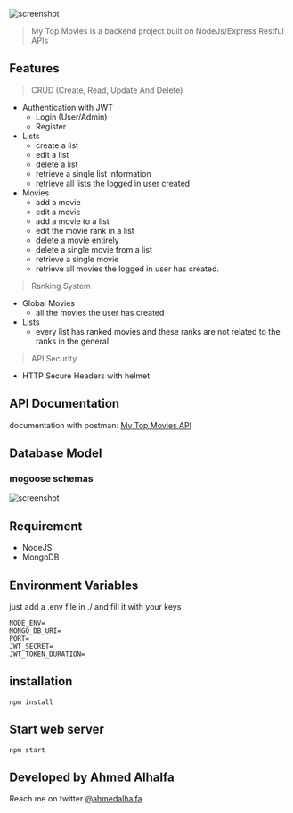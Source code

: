 
![screenshot](https://i.imgur.com/IqngikX.png)

> My Top Movies is a backend project built on NodeJs/Express Restful APIs

## Features

> CRUD (Create, Read, Update And Delete)

- Authentication with JWT
  - Login (User/Admin)
  - Register
- Lists
  - create a list
  - edit a list 
  - delete a list 
  - retrieve a single list information
  - retrieve all lists the logged in user created
- Movies
  - add a movie
  - edit a movie 
  - add a movie to a list 
  - edit the movie rank in a list 
  - delete a movie entirely
  - delete a single movie from a list 
  - retrieve a single movie 
  - retrieve all movies the logged in user has created.

> Ranking System
- Global Movies 
    - all the movies the user has created 
- Lists 
    - every list has ranked movies and these ranks are not related to the ranks in the general
 > API Security
 - HTTP Secure Headers with helmet



## API Documentation
documentation with postman: [My Top Movies API](https://documenter.getpostman.com/view/17188484/UV5UjyYG)

## Database Model
### mogoose schemas 
![screenshot](https://imgur.com/a/Qji1TDp)
## Requirement

- NodeJS
- MongoDB

## Environment Variables
just add a .env file in ./ and fill it with your keys
```
NODE_ENV=
MONGO_DB_URI=
PORT=
JWT_SECRET=
JWT_TOKEN_DURATION=
```
## installation
```
npm install 
```

## Start web server
```
npm start
```
## Developed by Ahmed Alhalfa

Reach me on twitter [@ahmedalhalfa](https://www.twitter.com/ahmedalhalfa)